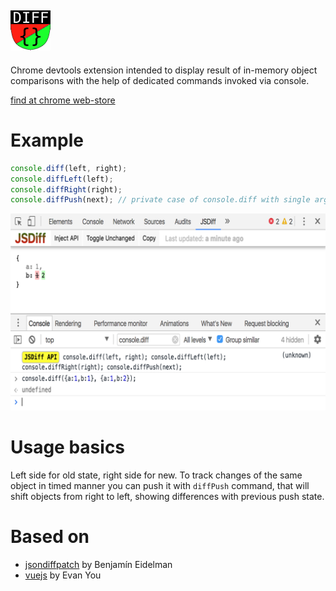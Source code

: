 ![jsdiff](./src/img/panel-icon64.png)
---
Chrome devtools extension
intended to display result of in-memory object comparisons with
the help of dedicated commands invoked via console.

[find at chrome web-store](https://chrome.google.com/webstore/detail/jsdiff-devtool/iefeamoljhdcpigpnpggeiiabpnpgonb)

Example
===
```javascript
console.diff(left, right);
console.diffLeft(left);
console.diffRight(right);
console.diffPush(next); // private case of console.diff with single argument
```
![screenshot](./doc/screenshot-01.png)

Usage basics
===
Left side for old state, right side for new.
To track changes of the same object in timed manner you can push it with `diffPush` command, 
that will shift objects from right to left, showing differences with previous push state. 

Based on 
===
- [jsondiffpatch](https://github.com/benjamine/jsondiffpatch) by Benjamín Eidelman
- [vuejs](https://github.com/vuejs) by Evan You
